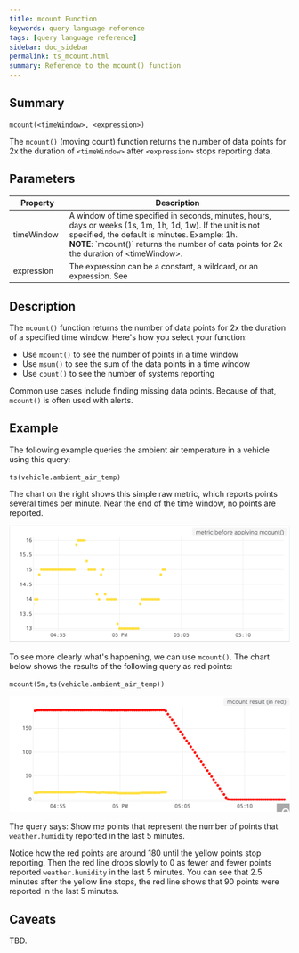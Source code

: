 ```yaml
---
title: mcount Function
keywords: query language reference
tags: [query language reference]
sidebar: doc_sidebar
permalink: ts_mcount.html
summary: Reference to the mcount() function
---
```


## Summary

```
mcount(<timeWindow>, <expression>)
```
The `mcount()` (moving count) function returns the number of data points for 2x the duration of `<timeWindow>` after `<expression>` stops reporting data.

## Parameters

<table>
<tbody>
<thead>
<tr><th width="20%">Property</th><th width="80%">Description</th></tr>
</thead>
<tr>
<td>timeWindow</td>
<td>A window of time specified in seconds, minutes, hours, days or weeks (1s, 1m, 1h, 1d, 1w). If the unit is not specified, the default is minutes. Example: 1h.
<div><strong>NOTE</strong>: `mcount()` returns the number of data points for 2x the duration of &lt;timeWindow&gt;.</div></td></tr>
<tr>
<td>expression</td>
<td>The expression can be a constant, a wildcard, or an expression. See   </td>
</tr>
</tbody>
</table>

## Description

The `mcount()` function returns the number of data points for 2x the duration of a specified time window. Here's how you select your function:

* Use `mcount()` to see the number of points in a time window
* Use `msum()` to see the sum of the data points in a time window
* Use `count()` to see the number of systems reporting

Common use cases include finding missing data points. Because of that, `mcount()` is often used with alerts. 

## Example

The following example queries the ambient air temperature in a vehicle using this query:

`ts(vehicle.ambient_air_temp)`

The chart on the right shows this simple raw metric, which reports points several times per minute. Near the end of the time window, no points are reported.

![chart_without_mcount](images/mcount_1.png)

To see more clearly what's happening, we can use `mcount()`. The chart below shows the results of the following query as red points:

`mcount(5m,ts(vehicle.ambient_air_temp))`

![chart_with_mcount](images/mcount_2.png)

The query says: Show me points that represent the number of points that `weather.humidity` reported in the last 5 minutes.

Notice how the red points are around 180 until the yellow points stop reporting. Then the red line drops slowly to 0 as fewer and fewer points reported `weather.humidity` in the last 5 minutes. You can see that 2.5 minutes after the yellow line stops, the red line shows that 90 points were reported in the last 5 minutes.

## Caveats

TBD.
